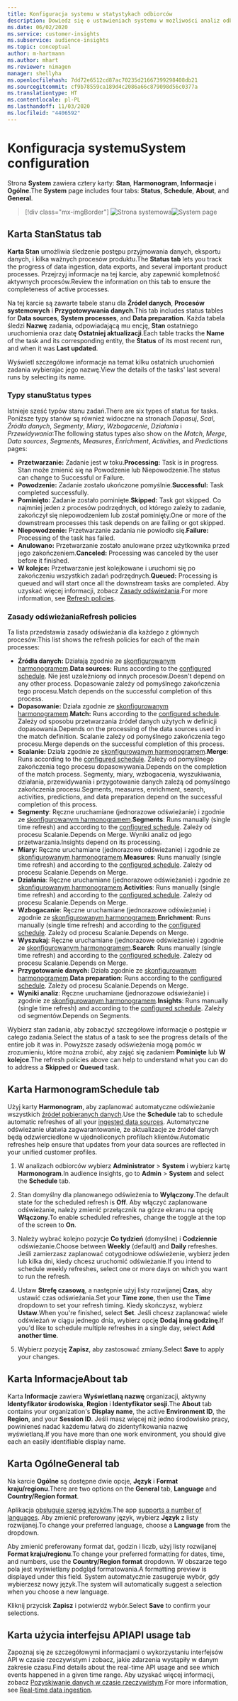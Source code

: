 ```yaml
---
title: Konfiguracja systemu w statystykach odbiorców
description: Dowiedz się o ustawieniach systemu w możliwości analiz odbiorców w Dynamics 365 Customer Insights.
ms.date: 06/02/2020
ms.service: customer-insights
ms.subservice: audience-insights
ms.topic: conceptual
author: m-hartmann
ms.author: mhart
ms.reviewer: nimagen
manager: shellyha
ms.openlocfilehash: 7dd72e6512cd87ac70235d21667399298408db21
ms.sourcegitcommit: cf9b78559ca189d4c2086a66c879098d56c0377a
ms.translationtype: HT
ms.contentlocale: pl-PL
ms.lasthandoff: 11/03/2020
ms.locfileid: "4406592"
---
```

# <a name="system-configuration"></a><span data-ttu-id="6e48a-103">Konfiguracja systemu</span><span class="sxs-lookup"><span data-stu-id="6e48a-103">System configuration</span></span>

<span data-ttu-id="6e48a-104">Strona **System** zawiera cztery karty: **Stan**, **Harmonogram**, **Informacje** i **Ogólne**.</span><span class="sxs-lookup"><span data-stu-id="6e48a-104">The **System** page includes four tabs: **Status**, **Schedule**, **About**, and **General**.</span></span>

> [!div class="mx-imgBorder"]
> <span data-ttu-id="6e48a-105">![Strona systemowa](media/system-tabs.png "Strona systemowa")</span><span class="sxs-lookup"><span data-stu-id="6e48a-105">![System page](media/system-tabs.png "System page")</span></span>

## <a name="status-tab"></a><span data-ttu-id="6e48a-106">Karta Stan</span><span class="sxs-lookup"><span data-stu-id="6e48a-106">Status tab</span></span>

<span data-ttu-id="6e48a-107">**Karta Stan** umożliwia śledzenie postępu przyjmowania danych, eksportu danych, i kilka ważnych procesów produktu.</span><span class="sxs-lookup"><span data-stu-id="6e48a-107">The **Status tab** lets you track the progress of data ingestion, data exports, and several important product processes.</span></span> <span data-ttu-id="6e48a-108">Przejrzyj informacje na tej karcie, aby zapewnić kompletność aktywnych procesów.</span><span class="sxs-lookup"><span data-stu-id="6e48a-108">Review the information on this tab to ensure the completeness of active processes.</span></span>

<span data-ttu-id="6e48a-109">Na tej karcie są zawarte tabele stanu dla **Źródeł danych**, **Procesów systemowych** i **Przygotowywania danych**.</span><span class="sxs-lookup"><span data-stu-id="6e48a-109">This tab includes status tables for **Data sources**, **System processes**, and **Data preparation**.</span></span> <span data-ttu-id="6e48a-110">Każda tabela śledzi **Nazwę** zadania, odpowiadającą mu encję, **Stan** ostatniego uruchomienia oraz datę **Ostatniej aktualizacji**.</span><span class="sxs-lookup"><span data-stu-id="6e48a-110">Each table tracks the **Name** of the task and its corresponding entity, the **Status** of its most recent run, and when it was **Last updated**.</span></span>

<span data-ttu-id="6e48a-111">Wyświetl szczegółowe informacje na temat kilku ostatnich uruchomień zadania wybierajac jego nazwę.</span><span class="sxs-lookup"><span data-stu-id="6e48a-111">View the details of the tasks' last several runs by selecting its name.</span></span>

### <a name="status-types"></a><span data-ttu-id="6e48a-112">Typy stanu</span><span class="sxs-lookup"><span data-stu-id="6e48a-112">Status types</span></span>

<span data-ttu-id="6e48a-113">Istnieje sześć typów stanu zadań.</span><span class="sxs-lookup"><span data-stu-id="6e48a-113">There are six types of status for tasks.</span></span> <span data-ttu-id="6e48a-114">Poniższe typy stanów są również widoczne na stronach *Dopasuj*, *Scal*, *Źródła danych*, *Segmenty*, *Miary*, *Wzbogacenie*, *Działania* i *Przewidywania*:</span><span class="sxs-lookup"><span data-stu-id="6e48a-114">The following status types also show on the *Match*, *Merge*, *Data sources*, *Segments*, *Measures*, *Enrichment*, *Activities*, and *Predictions* pages:</span></span>

- <span data-ttu-id="6e48a-115">**Przetwarzanie:** Zadanie jest w toku.</span><span class="sxs-lookup"><span data-stu-id="6e48a-115">**Processing:** Task is in progress.</span></span> <span data-ttu-id="6e48a-116">Stan może zmienić się na Powodzenie lub Niepowodzenie.</span><span class="sxs-lookup"><span data-stu-id="6e48a-116">The status can change to Successful or Failure.</span></span>
- <span data-ttu-id="6e48a-117">**Powodzenie:** Zadanie zostało ukończone pomyślnie.</span><span class="sxs-lookup"><span data-stu-id="6e48a-117">**Successful:** Task completed successfully.</span></span>
- <span data-ttu-id="6e48a-118">**Pominięto:** Zadanie zostało pominięte.</span><span class="sxs-lookup"><span data-stu-id="6e48a-118">**Skipped:** Task got skipped.</span></span> <span data-ttu-id="6e48a-119">Co najmniej jeden z procesów podrzędnych, od którego zależy to zadanie, zakończył się niepowodzeniem lub został pominięty.</span><span class="sxs-lookup"><span data-stu-id="6e48a-119">One or more of the downstream processes this task depends on are failing or got skipped.</span></span>
- <span data-ttu-id="6e48a-120">**Niepowodzenie:** Przetwarzanie zadania nie powiodło się.</span><span class="sxs-lookup"><span data-stu-id="6e48a-120">**Failure:** Processing  of the task has failed.</span></span>
- <span data-ttu-id="6e48a-121">**Anulowano:** Przetwarzanie zostało anulowane przez użytkownika przed jego zakończeniem.</span><span class="sxs-lookup"><span data-stu-id="6e48a-121">**Canceled:** Processing was canceled by the user before it finished.</span></span>
- <span data-ttu-id="6e48a-122">**W kolejce:** Przetwarzanie jest kolejkowane i uruchomi się po zakończeniu wszystkich zadań podrzędnych.</span><span class="sxs-lookup"><span data-stu-id="6e48a-122">**Queued:** Processing is queued and will start once all the downstream tasks are completed.</span></span> <span data-ttu-id="6e48a-123">Aby uzyskać więcej informacji, zobacz [Zasady odświeżania](#refresh-policies).</span><span class="sxs-lookup"><span data-stu-id="6e48a-123">For more information, see [Refresh policies](#refresh-policies).</span></span>

### <a name="refresh-policies"></a><span data-ttu-id="6e48a-124">Zasady odświeżania</span><span class="sxs-lookup"><span data-stu-id="6e48a-124">Refresh policies</span></span>

<span data-ttu-id="6e48a-125">Ta lista przedstawia zasady odświeżania dla każdego z głównych procesów:</span><span class="sxs-lookup"><span data-stu-id="6e48a-125">This list shows the refresh policies for each of the main processes:</span></span>

- <span data-ttu-id="6e48a-126">**Źródła danych:** Działają zgodnie ze [skonfigurowanym harmonogramem](#schedule-tab).</span><span class="sxs-lookup"><span data-stu-id="6e48a-126">**Data sources:** Runs according to the [configured schedule](#schedule-tab).</span></span> <span data-ttu-id="6e48a-127">Nie jest uzależniony od innych procesów.</span><span class="sxs-lookup"><span data-stu-id="6e48a-127">Doesn't depend on any other process.</span></span> <span data-ttu-id="6e48a-128">Dopasowanie zależy od pomyślnego zakończenia tego procesu.</span><span class="sxs-lookup"><span data-stu-id="6e48a-128">Match depends on the successful completion of this process.</span></span>
- <span data-ttu-id="6e48a-129">**Dopasowanie:** Działa zgodnie ze [skonfigurowanym harmonogramem](#schedule-tab).</span><span class="sxs-lookup"><span data-stu-id="6e48a-129">**Match:** Runs according to the [configured schedule](#schedule-tab).</span></span> <span data-ttu-id="6e48a-130">Zależy od sposobu przetwarzania źródeł danych użytych w definicji dopasowania.</span><span class="sxs-lookup"><span data-stu-id="6e48a-130">Depends on the processing of the data sources used in the match definition.</span></span> <span data-ttu-id="6e48a-131">Scalanie zależy od pomyślnego zakończenia tego procesu.</span><span class="sxs-lookup"><span data-stu-id="6e48a-131">Merge depends on the successful completion of this process.</span></span>
- <span data-ttu-id="6e48a-132">**Scalanie:** Działa zgodnie ze [skonfigurowanym harmonogramem](#schedule-tab).</span><span class="sxs-lookup"><span data-stu-id="6e48a-132">**Merge**: Runs according to the [configured schedule](#schedule-tab).</span></span> <span data-ttu-id="6e48a-133">Zależy od pomyślnego zakończenia tego procesu dopasowywania.</span><span class="sxs-lookup"><span data-stu-id="6e48a-133">Depends on the completion of the match process.</span></span> <span data-ttu-id="6e48a-134">Segmenty, miary, wzbogacenia, wyszukiwania, działania, przewidywania i przygotowanie danych zależą od pomyślnego zakończenia procesu.</span><span class="sxs-lookup"><span data-stu-id="6e48a-134">Segments, measures, enrichment, search, activities, predictions, and data preparation depend on the successful completion of this process.</span></span>
- <span data-ttu-id="6e48a-135">**Segmenty**: Ręczne uruchamiane (jednorazowe odświeżanie) i zgodnie ze [skonfigurowanym harmonogramem](#schedule-tab).</span><span class="sxs-lookup"><span data-stu-id="6e48a-135">**Segments**: Runs manually (single time refresh) and according to the [configured schedule](#schedule-tab).</span></span> <span data-ttu-id="6e48a-136">Zależy od procesu Scalanie.</span><span class="sxs-lookup"><span data-stu-id="6e48a-136">Depends on Merge.</span></span> <span data-ttu-id="6e48a-137">Wyniki analiz od jego przetwarzania.</span><span class="sxs-lookup"><span data-stu-id="6e48a-137">Insights depend on its processing.</span></span>
- <span data-ttu-id="6e48a-138">**Miary**: Ręczne uruchamiane (jednorazowe odświeżanie) i zgodnie ze [skonfigurowanym harmonogramem](#schedule-tab).</span><span class="sxs-lookup"><span data-stu-id="6e48a-138">**Measures**: Runs manually (single time refresh) and according to the [configured schedule](#schedule-tab).</span></span> <span data-ttu-id="6e48a-139">Zależy od procesu Scalanie.</span><span class="sxs-lookup"><span data-stu-id="6e48a-139">Depends on Merge.</span></span>
- <span data-ttu-id="6e48a-140">**Działania**: Ręczne uruchamiane (jednorazowe odświeżanie) i zgodnie ze [skonfigurowanym harmonogramem](#schedule-tab).</span><span class="sxs-lookup"><span data-stu-id="6e48a-140">**Activities**: Runs manually (single time refresh) and according to the [configured schedule](#schedule-tab).</span></span> <span data-ttu-id="6e48a-141">Zależy od procesu Scalanie.</span><span class="sxs-lookup"><span data-stu-id="6e48a-141">Depends on Merge.</span></span>
- <span data-ttu-id="6e48a-142">**Wzbogacanie**: Ręczne uruchamiane (jednorazowe odświeżanie) i zgodnie ze [skonfigurowanym harmonogramem](#schedule-tab).</span><span class="sxs-lookup"><span data-stu-id="6e48a-142">**Enrichment**: Runs manually (single time refresh) and according to the [configured schedule](#schedule-tab).</span></span> <span data-ttu-id="6e48a-143">Zależy od procesu Scalanie.</span><span class="sxs-lookup"><span data-stu-id="6e48a-143">Depends on Merge.</span></span>
- <span data-ttu-id="6e48a-144">**Wyszukaj**: Ręczne uruchamiane (jednorazowe odświeżanie) i zgodnie ze [skonfigurowanym harmonogramem](#schedule-tab).</span><span class="sxs-lookup"><span data-stu-id="6e48a-144">**Search**: Runs manually (single time refresh) and according to the [configured schedule](#schedule-tab).</span></span> <span data-ttu-id="6e48a-145">Zależy od procesu Scalanie.</span><span class="sxs-lookup"><span data-stu-id="6e48a-145">Depends on Merge.</span></span>
- <span data-ttu-id="6e48a-146">**Przygotowanie danych:** Działa zgodnie ze [skonfigurowanym harmonogramem](#schedule-tab).</span><span class="sxs-lookup"><span data-stu-id="6e48a-146">**Data preparation**: Runs according to the [configured schedule](#schedule-tab).</span></span> <span data-ttu-id="6e48a-147">Zależy od procesu Scalanie.</span><span class="sxs-lookup"><span data-stu-id="6e48a-147">Depends on Merge.</span></span>
- <span data-ttu-id="6e48a-148">**Wyniki analiz**: Ręczne uruchamiane (jednorazowe odświeżanie) i zgodnie ze [skonfigurowanym harmonogramem](#schedule-tab).</span><span class="sxs-lookup"><span data-stu-id="6e48a-148">**Insights**: Runs manually (single time refresh) and according to the [configured schedule](#schedule-tab).</span></span> <span data-ttu-id="6e48a-149">Zależy od segmentów.</span><span class="sxs-lookup"><span data-stu-id="6e48a-149">Depends on Segments.</span></span>

<span data-ttu-id="6e48a-150">Wybierz stan zadania, aby zobaczyć szczegółowe informacje o postępie w całego zadania.</span><span class="sxs-lookup"><span data-stu-id="6e48a-150">Select the status of a task to see the progress details of the entire job it was in.</span></span> <span data-ttu-id="6e48a-151">Powyższe zasady odświeżenia mogą pomóc w zrozumieniu, które można zrobić, aby zająć się zadaniem **Pominięte** lub **W kolejce**.</span><span class="sxs-lookup"><span data-stu-id="6e48a-151">The refresh policies above can help to understand what you can do to address a **Skipped** or **Queued** task.</span></span>

## <a name="schedule-tab"></a><span data-ttu-id="6e48a-152">Karta Harmonogram</span><span class="sxs-lookup"><span data-stu-id="6e48a-152">Schedule tab</span></span>

<span data-ttu-id="6e48a-153">Użyj karty **Harmonogram**, aby zaplanować automatyczne odświeżanie wszystkich [źródeł pobieranych danych](data-sources.md).</span><span class="sxs-lookup"><span data-stu-id="6e48a-153">Use the **Schedule** tab to schedule automatic refreshes of all your [ingested data sources](data-sources.md).</span></span> <span data-ttu-id="6e48a-154">Automatyczne odświeżanie ułatwia zagwarantowanie, że aktualizacje ze źródeł danych będą odzwierciedlone w ujednoliconych profilach klientów.</span><span class="sxs-lookup"><span data-stu-id="6e48a-154">Automatic refreshes help ensure that updates from your data sources are reflected in your unified customer profiles.</span></span>

1. <span data-ttu-id="6e48a-155">W analizach odbiorców wybierz **Administrator** > **System** i wybierz kartę **Harmonogram**.</span><span class="sxs-lookup"><span data-stu-id="6e48a-155">In audience insights, go to **Admin** > **System** and select the **Schedule** tab.</span></span>

2. <span data-ttu-id="6e48a-156">Stan domyślny dla planowanego odświeżenia to **Wyłączony**.</span><span class="sxs-lookup"><span data-stu-id="6e48a-156">The default state for the scheduled refresh is **Off**.</span></span> <span data-ttu-id="6e48a-157">Aby włączyć zaplanowane odświeżanie, należy zmienić przełącznik na górze ekranu na opcję **Włączony**.</span><span class="sxs-lookup"><span data-stu-id="6e48a-157">To enable scheduled refreshes, change the toggle at the top of the screen to **On**.</span></span>

3. <span data-ttu-id="6e48a-158">Należy wybrać kolejno pozycje **Co tydzień** (domyślne) i **Codziennie** odświeżanie.</span><span class="sxs-lookup"><span data-stu-id="6e48a-158">Choose between **Weekly** (default) and **Daily** refreshes.</span></span> <span data-ttu-id="6e48a-159">Jeśli zamierzasz zaplanować cotygodniowe odświeżenie, wybierz jeden lub kilka dni, kiedy chcesz uruchomić odświeżanie.</span><span class="sxs-lookup"><span data-stu-id="6e48a-159">If you intend to schedule weekly refreshes, select one or more days on which you want to run the refresh.</span></span>

4. <span data-ttu-id="6e48a-160">Ustaw **Strefę czasową**, a następnie użyj listy rozwijanej **Czas**, aby ustawić czas odświeżania.</span><span class="sxs-lookup"><span data-stu-id="6e48a-160">Set your **Time zone**, then use the **Time** dropdown to set your refresh timing.</span></span> <span data-ttu-id="6e48a-161">Kiedy skończysz, wybierz **Ustaw**.</span><span class="sxs-lookup"><span data-stu-id="6e48a-161">When you're finished, select **Set**.</span></span> <span data-ttu-id="6e48a-162">Jeśli chcesz zaplanować wiele odświeżań w ciągu jednego dnia, wybierz opcję **Dodaj inną godzinę**.</span><span class="sxs-lookup"><span data-stu-id="6e48a-162">If you'd like to schedule multiple refreshes in a single day, select **Add another time**.</span></span>

5. <span data-ttu-id="6e48a-163">Wybierz pozycję **Zapisz**, aby zastosować zmiany.</span><span class="sxs-lookup"><span data-stu-id="6e48a-163">Select **Save** to apply your changes.</span></span>

## <a name="about-tab"></a><span data-ttu-id="6e48a-164">Karta Informacje</span><span class="sxs-lookup"><span data-stu-id="6e48a-164">About tab</span></span>

<span data-ttu-id="6e48a-165">Karta **Informacje** zawiera **Wyświetlaną nazwę** organizacji, aktywny **Identyfikator środowiska**, **Region** i **Identyfikator sesji**.</span><span class="sxs-lookup"><span data-stu-id="6e48a-165">The **About** tab contains your organization's **Display name**, the active **Environment ID**, the **Region**, and your **Session ID**.</span></span> <span data-ttu-id="6e48a-166">Jeśli masz więcej niż jedno środowisko pracy, powinieneś nadać każdemu łatwą do zidentyfikowania nazwę wyświetlaną.</span><span class="sxs-lookup"><span data-stu-id="6e48a-166">If you have more than one work environment, you should give each an easily identifiable display name.</span></span>

## <a name="general-tab"></a><span data-ttu-id="6e48a-167">Karta Ogólne</span><span class="sxs-lookup"><span data-stu-id="6e48a-167">General tab</span></span>

<span data-ttu-id="6e48a-168">Na karcie **Ogólne** są dostępne dwie opcje, **Język** i **Format kraju/regionu**.</span><span class="sxs-lookup"><span data-stu-id="6e48a-168">There are two options on the **General** tab, **Language** and **Country/Region format**.</span></span>

<span data-ttu-id="6e48a-169">Aplikacja [obsługuje szereg języków](supported-languages.md).</span><span class="sxs-lookup"><span data-stu-id="6e48a-169">The app [supports a number of languages](supported-languages.md).</span></span> <span data-ttu-id="6e48a-170">Aby zmienić preferowany język, wybierz **Język** z listy rozwijanej.</span><span class="sxs-lookup"><span data-stu-id="6e48a-170">To change your preferred language, choose a **Language** from the dropdown.</span></span>

<span data-ttu-id="6e48a-171">Aby zmienić preferowany format dat, godzin i liczb, użyj listy rozwijanej **Format kraju/regionu**.</span><span class="sxs-lookup"><span data-stu-id="6e48a-171">To change your preferred formatting for dates, time, and numbers, use the **Country/Region format** dropdown.</span></span> <span data-ttu-id="6e48a-172">W obszarze tego pola jest wyświetlany podgląd formatowania.</span><span class="sxs-lookup"><span data-stu-id="6e48a-172">A formatting preview is displayed under this field.</span></span> <span data-ttu-id="6e48a-173">System automatycznie zasugeruje wybór, gdy wybierzesz nowy język.</span><span class="sxs-lookup"><span data-stu-id="6e48a-173">The system will automatically suggest a selection when you choose a new language.</span></span>

<span data-ttu-id="6e48a-174">Kliknij przycisk **Zapisz** i potwierdź wybór.</span><span class="sxs-lookup"><span data-stu-id="6e48a-174">Select **Save** to confirm your selections.</span></span>

## <a name="api-usage-tab"></a><span data-ttu-id="6e48a-175">Karta użycia interfejsu API</span><span class="sxs-lookup"><span data-stu-id="6e48a-175">API usage tab</span></span>

<span data-ttu-id="6e48a-176">Zapoznaj się ze szczegółowymi informacjami o wykorzystaniu interfejsów API w czasie rzeczywistym i zobacz, jakie zdarzenia wystąpiły w danym zakresie czasu.</span><span class="sxs-lookup"><span data-stu-id="6e48a-176">Find details about the real-time API usage and see which events happened in a given time range.</span></span> <span data-ttu-id="6e48a-177">Aby uzyskać więcej informacji, zobacz [Pozyskiwanie danych w czasie rzeczywistym](real-time-data-ingestion.md).</span><span class="sxs-lookup"><span data-stu-id="6e48a-177">For more information, see [Real-time data ingestion](real-time-data-ingestion.md).</span></span>

